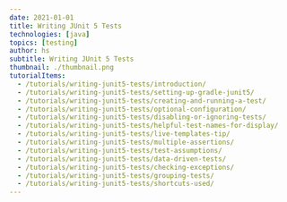 ```yaml
---
date: 2021-01-01
title: Writing JUnit 5 Tests
technologies: [java]
topics: [testing]
author: hs
subtitle: Writing JUnit 5 Tests
thumbnail: ./thumbnail.png
tutorialItems:
  - /tutorials/writing-junit5-tests/introduction/
  - /tutorials/writing-junit5-tests/setting-up-gradle-junit5/
  - /tutorials/writing-junit5-tests/creating-and-running-a-test/
  - /tutorials/writing-junit5-tests/optional-configuration/
  - /tutorials/writing-junit5-tests/disabling-or-ignoring-tests/
  - /tutorials/writing-junit5-tests/helpful-test-names-for-display/
  - /tutorials/writing-junit5-tests/live-templates-tip/
  - /tutorials/writing-junit5-tests/multiple-assertions/
  - /tutorials/writing-junit5-tests/test-assumptions/
  - /tutorials/writing-junit5-tests/data-driven-tests/
  - /tutorials/writing-junit5-tests/checking-exceptions/
  - /tutorials/writing-junit5-tests/grouping-tests/
  - /tutorials/writing-junit5-tests/shortcuts-used/
---
```

